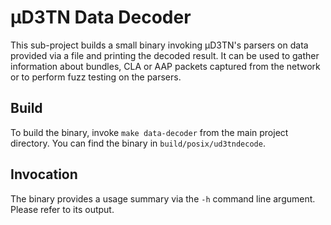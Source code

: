 # µD3TN Data Decoder

This sub-project builds a small binary invoking µD3TN's parsers on data provided via a file and printing the decoded result.
It can be used to gather information about bundles, CLA or AAP packets captured from the network or to perform fuzz testing on the parsers.

## Build

To build the binary, invoke `make data-decoder` from the main project directory.
You can find the binary in `build/posix/ud3tndecode`.

## Invocation

The binary provides a usage summary via the `-h` command line argument. Please refer to its output.
